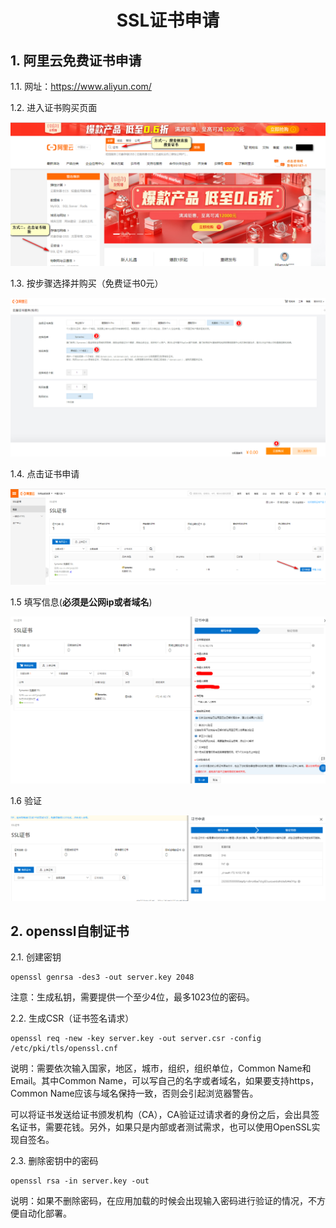 <center><h1>SSL证书申请</h1></center>

## 1. 阿里云免费证书申请

1.1. 网址：https://www.aliyun.com/

1.2.  进入证书购买页面

![image-20200306110607607](.\img\index.png)

1.3.  按步骤选择并购买（免费证书0元）

![image-20200306111003577](.\img\buy.png)

1.4. 点击证书申请

![image-20200306114442125](.\img\apply.png)

1.5 填写信息(**必须是公网ip或者域名**)

![image-20200306135252361](.\img\ali_edit.png)

1.6 验证

![image-20200306135507758](.\img\ali_validate.png)

## 2. openssl自制证书

2.1. 创建密钥

~~~shell
openssl genrsa -des3 -out server.key 2048
~~~

注意：生成私钥，需要提供一个至少4位，最多1023位的密码。

2.2. 生成CSR（证书签名请求）

~~~shell
openssl req -new -key server.key -out server.csr -config /etc/pki/tls/openssl.cnf
~~~

说明：需要依次输入国家，地区，城市，组织，组织单位，Common Name和Email。其中Common Name，可以写自己的名字或者域名，如果要支持https，Common Name应该与域名保持一致，否则会引起浏览器警告。

​	可以将证书发送给证书颁发机构（CA），CA验证过请求者的身份之后，会出具签名证书，需要花钱。另外，如果只是内部或者测试需求，也可以使用OpenSSL实现自签名。

2.3. 删除密钥中的密码

~~~shell
openssl rsa -in server.key -out
~~~

说明：如果不删除密码，在应用加载的时候会出现输入密码进行验证的情况，不方便自动化部署。

